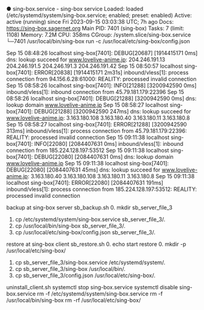 ● sing-box.service - sing-box service
     Loaded: loaded (/etc/systemd/system/sing-box.service; enabled; preset: enabled)
     Active: active (running) since Fri 2023-09-15 03:03:38 UTC; 7h ago
       Docs: https://sing-box.sagernet.org
   Main PID: 7401 (sing-box)
      Tasks: 7 (limit: 1108)
     Memory: 7.2M
        CPU: 358ms
     CGroup: /system.slice/sing-box.service
             └─7401 /usr/local/bin/sing-box run -c /usr/local/etc/sing-box/config.json

Sep 15 08:48:26 localhost sing-box[7401]: DEBUG[20687] [1914415171 0ms] dns: lookup succeed for www.lovelive-anime.jp: 204.246.191.13 204.246.191.5 204.246.191.3 204.246.191.42
Sep 15 08:50:57 localhost sing-box[7401]: ERROR[20838] [1914415171 2m31s] inbound/vless[1]: process connection from 94.156.6.28:61000: REALITY: processed invalid connection
Sep 15 08:58:26 localhost sing-box[7401]: INFO[21288] [3200942590 0ms] inbound/vless[1]: inbound connection from 45.79.181.179:22396
Sep 15 08:58:26 localhost sing-box[7401]: DEBUG[21288] [3200942590 0ms] dns: lookup domain www.lovelive-anime.jp
Sep 15 08:58:27 localhost sing-box[7401]: DEBUG[21288] [3200942590 247ms] dns: lookup succeed for www.lovelive-anime.jp: 3.163.180.108 3.163.180.40 3.163.180.11 3.163.180.8
Sep 15 08:58:27 localhost sing-box[7401]: ERROR[21288] [3200942590 313ms] inbound/vless[1]: process connection from 45.79.181.179:22396: REALITY: processed invalid connection
Sep 15 09:11:38 localhost sing-box[7401]: INFO[22080] [2084407631 0ms] inbound/vless[1]: inbound connection from 185.224.128.197:53512
Sep 15 09:11:38 localhost sing-box[7401]: DEBUG[22080] [2084407631 0ms] dns: lookup domain www.lovelive-anime.jp
Sep 15 09:11:38 localhost sing-box[7401]: DEBUG[22080] [2084407631 45ms] dns: lookup succeed for www.lovelive-anime.jp: 3.163.180.40 3.163.180.108 3.163.180.11 3.163.180.8
Sep 15 09:11:38 localhost sing-box[7401]: ERROR[22080] [2084407631 191ms] inbound/vless[1]: process connection from 185.224.128.197:53512: REALITY: processed invalid connection

backup at sing-box server
sb_backup.sh
0. mkdir sb_server_file_3
1. cp /etc/systemd/system/sing-box.service sb_server_file_3/.
2. cp /usr/local/bin/sing-box  sb_server_file_3/.
3. cp /usr/local/etc/sing-box/config.json sb_server_file_3/.

restore at sing-box client
sb_restore.sh
0. echo start restore
0. mkdir -p /usr/local/etc/sing-box/
1. cp sb_server_file_3/sing-box.service  /etc/systemd/system/.
2. cp sb_server_file_3/sing-box          /usr/local/bin/.
3. cp sb_server_file_3/config.json       /usr/local/etc/sing-box/.

uninstall_client.sh
systemctl stop sing-box.service
systemctl disable sing-box.service
rm -f  /etc/systemd/system/sing-box.service
rm -f  /usr/local/bin/sing-box
rm -rf /usr/local/etc/sing-box/
